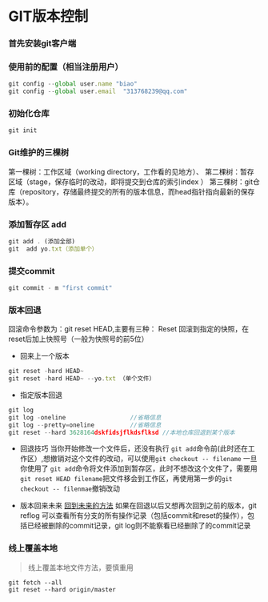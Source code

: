 # GIT版本控制 

### 首先安装git客户端

### 使用前的配置（相当注册用户）
``` javascript
git config --global user.name "biao"
git config --global user.email  "313768239@qq.com"
```
### 初始化仓库
``` javascript
git init
```

### Git维护的三棵树
第一棵树：工作区域（working directory，工作看的见地方）、
第二棵树：暂存区域（stage，保存临时的改动，即将提交到仓库的索引index ）
第三棵树：git仓库（repository，存储最终提交的所有的版本信息，而head指针指向最新的保存版本）。


### 添加暂存区 add
``` javascript
git add . (添加全部)
git  add yo.txt（添加单个）
```

### 提交commit
``` javascript
git commit - m "first commit"
```

### 版本回退
回滚命令参数为：git reset HEAD,主要有三种：
Reset 回滚到指定的快照，在reset后加上快照号（一般为快照号的前5位）

- 回来上一个版本
``` javascript
git reset -hard HEAD~
git reset -hard HEAD~ --yo.txt （单个文件）
```

- 指定版本回退
``` javascript
git log
git log -oneline                  //省略信息
git log --pretty=oneline          //省略信息
git reset --hard 3628164dskfidsjflkdsflksd //本地仓库回退到某个版本　
```

- 回退技巧
当你开始修改一个文件后，还没有执行 `git add`命令前(此时还在工作区）,想撤销对这个文件的改动，可以使用`git checkout -- filename` 一旦你使用了 `git add`命令将文件添加到暂存区，此时不想改这个文件了，需要用`git reset HEAD filename`把文件移会到工作区，再使用第一步的`git checkout -- filenmae`撤销改动



- 版本回来未来
[回到未来的方法](https://blog.csdn.net/tiaopimao3185/article/details/78587495)
如果在回退以后又想再次回到之前的版本，git reflog 可以查看所有分支的所有操作记录（包括commit和reset的操作），包括已经被删除的commit记录，git log则不能察看已经删除了的commit记录
	

### 线上覆盖本地
> 线上覆盖本地文件方法，要慎重用
```
git fetch --all
git reset --hard origin/master
```